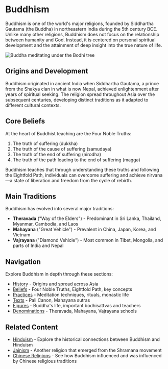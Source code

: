# Buddhism

Buddhism is one of the world's major religions, founded by Siddhartha Gautama (the Buddha) in northeastern India during the 5th century BCE. Unlike many other religions, Buddhism does not focus on the relationship between humanity and God. Instead, it is centered on personal spiritual development and the attainment of deep insight into the true nature of life.

![Buddha meditating under the Bodhi tree](buddha_enlightenment.jpg)

## Origins and Development

Buddhism originated in ancient India when Siddhartha Gautama, a prince from the Shakya clan in what is now Nepal, achieved enlightenment after years of spiritual seeking. The religion spread throughout Asia over the subsequent centuries, developing distinct traditions as it adapted to different cultural contexts.

## Core Beliefs

At the heart of Buddhist teaching are the Four Noble Truths:
1. The truth of suffering (dukkha)
2. The truth of the cause of suffering (samudaya)
3. The truth of the end of suffering (nirodha)
4. The truth of the path leading to the end of suffering (magga)

Buddhism teaches that through understanding these truths and following the Eightfold Path, individuals can overcome suffering and achieve nirvana—a state of liberation and freedom from the cycle of rebirth.

## Main Traditions

Buddhism has evolved into several major traditions:

- **Theravada** ("Way of the Elders") - Predominant in Sri Lanka, Thailand, Myanmar, Cambodia, and Laos
- **Mahayana** ("Great Vehicle") - Prevalent in China, Japan, Korea, and Vietnam
- **Vajrayana** ("Diamond Vehicle") - Most common in Tibet, Mongolia, and parts of India and Nepal

## Navigation

Explore Buddhism in depth through these sections:

- [History](./history/README.md) - Origins and spread across Asia
- [Beliefs](./beliefs/README.md) - Four Noble Truths, Eightfold Path, key concepts
- [Practices](./practices/README.md) - Meditation techniques, rituals, monastic life
- [Texts](./texts/README.md) - Pali Canon, Mahayana sutras
- [Figures](./figures/README.md) - Buddha's life, important bodhisattvas and teachers
- [Denominations](./denominations/README.md) - Theravada, Mahayana, Vajrayana schools

## Related Content

- [Hinduism](../hinduism/README.md) - Explore the historical connections between Buddhism and Hinduism
- [Jainism](../other_religions/jainism.md) - Another religion that emerged from the Shramana movement
- [Chinese Religions](../chinese_religions/README.md) - See how Buddhism influenced and was influenced by Chinese religious traditions